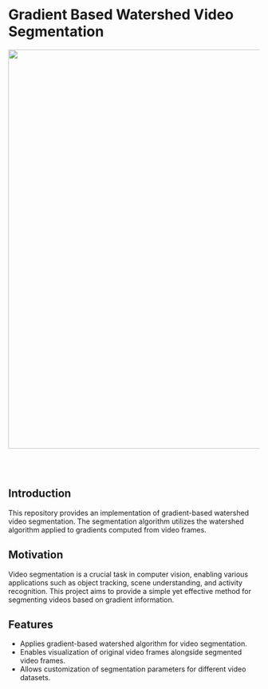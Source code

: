 # Gradient Based Watershed Video Segmentation

<div align="center">
<p>
<img src="segmentation_example.gif" width="800"/> 
</p>
<br>
<div>
<br>
</div>
</div>

## Introduction

This repository provides an implementation of gradient-based watershed video segmentation. The segmentation algorithm utilizes the watershed algorithm applied to gradients computed from video frames.

## Motivation

Video segmentation is a crucial task in computer vision, enabling various applications such as object tracking, scene understanding, and activity recognition. This project aims to provide a simple yet effective method for segmenting videos based on gradient information.

## Features

- Applies gradient-based watershed algorithm for video segmentation.
- Enables visualization of original video frames alongside segmented video frames.
- Allows customization of segmentation parameters for different video datasets.
